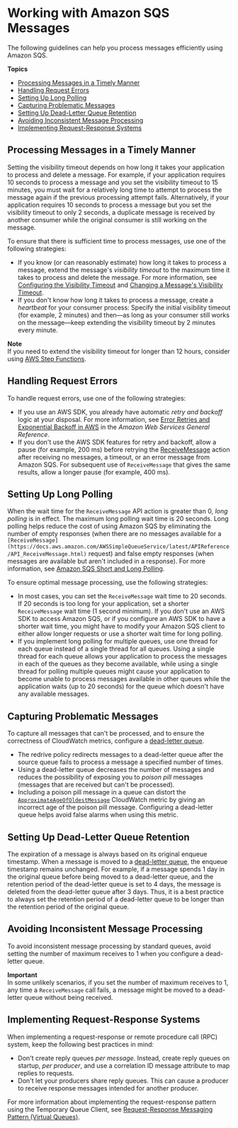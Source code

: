 # Working with Amazon SQS Messages<a name="working-with-messages"></a>

The following guidelines can help you process messages efficiently using Amazon SQS\.

**Topics**
+ [Processing Messages in a Timely Manner](#processing-messages-timely-manner)
+ [Handling Request Errors](#handling-request-errors)
+ [Setting Up Long Polling](#setting-up-long-polling)
+ [Capturing Problematic Messages](#capturing-problematic-messages)
+ [Setting Up Dead\-Letter Queue Retention](#setting-up-dead-letter-queue-retention)
+ [Avoiding Inconsistent Message Processing](#avoiding-inconsistent-message-processing)
+ [Implementing Request\-Response Systems](#implementing-request-response-systems)

## Processing Messages in a Timely Manner<a name="processing-messages-timely-manner"></a>

Setting the visibility timeout depends on how long it takes your application to process and delete a message\. For example, if your application requires 10 seconds to process a message and you set the visibility timeout to 15 minutes, you must wait for a relatively long time to attempt to process the message again if the previous processing attempt fails\. Alternatively, if your application requires 10 seconds to process a message but you set the visibility timeout to only 2 seconds, a duplicate message is received by another consumer while the original consumer is still working on the message\.

To ensure that there is sufficient time to process messages, use one of the following strategies:
+ If you know \(or can reasonably estimate\) how long it takes to process a message, extend the message's *visibility timeout* to the maximum time it takes to process and delete the message\. For more information, see [Configuring the Visibility Timeout](sqs-visibility-timeout.md#configuring-visibility-timeout) and [Changing a Message's Visibility Timeout](sqs-visibility-timeout.md#changing-message-visibility-timeout)\.
+ If you don't know how long it takes to process a message, create a *heartbeat* for your consumer process: Specify the initial visibility timeout \(for example, 2 minutes\) and then—as long as your consumer still works on the message—keep extending the visibility timeout by 2 minutes every minute\.

**Note**  
If you need to extend the visibility timeout for longer than 12 hours, consider using [AWS Step Functions](https://aws.amazon.com/step-functions/)\. 

## Handling Request Errors<a name="handling-request-errors"></a>

To handle request errors, use one of the following strategies:
+ If you use an AWS SDK, you already have automatic *retry and backoff* logic at your disposal\. For more information, see [Error Retries and Exponential Backoff in AWS](https://docs.aws.amazon.com/general/latest/gr/api-retries.html) in the *Amazon Web Services General Reference*\.
+ If you don't use the AWS SDK features for retry and backoff, allow a pause \(for example, 200 ms\) before retrying the [ReceiveMessage](https://docs.aws.amazon.com/AWSSimpleQueueService/latest/APIReference/API_ReceiveMessage.html) action after receiving no messages, a timeout, or an error message from Amazon SQS\. For subsequent use of `ReceiveMessage` that gives the same results, allow a longer pause \(for example, 400 ms\)\. 

## Setting Up Long Polling<a name="setting-up-long-polling"></a>

When the wait time for the `ReceiveMessage` API action is greater than 0, *long polling* is in effect\. The maximum long polling wait time is 20 seconds\. Long polling helps reduce the cost of using Amazon SQS by eliminating the number of empty responses \(when there are no messages available for a `[ReceiveMessage](https://docs.aws.amazon.com/AWSSimpleQueueService/latest/APIReference/API_ReceiveMessage.html)` request\) and false empty responses \(when messages are available but aren't included in a response\)\. For more information, see [Amazon SQS Short and Long Polling](sqs-short-and-long-polling.md)\.

To ensure optimal message processing, use the following strategies:
+ In most cases, you can set the `ReceiveMessage` wait time to 20 seconds\. If 20 seconds is too long for your application, set a shorter `ReceiveMessage` wait time \(1 second minimum\)\. If you don't use an AWS SDK to access Amazon SQS, or if you configure an AWS SDK to have a shorter wait time, you might have to modify your Amazon SQS client to either allow longer requests or use a shorter wait time for long polling\.
+ If you implement long polling for multiple queues, use one thread for each queue instead of a single thread for all queues\. Using a single thread for each queue allows your application to process the messages in each of the queues as they become available, while using a single thread for polling multiple queues might cause your application to become unable to process messages available in other queues while the application waits \(up to 20 seconds\) for the queue which doesn't have any available messages\.

## Capturing Problematic Messages<a name="capturing-problematic-messages"></a>

To capture all messages that can't be processed, and to ensure the correctness of CloudWatch metrics, configure a [dead\-letter queue](sqs-dead-letter-queues.md)\.
+ The redrive policy redirects messages to a dead\-letter queue after the source queue fails to process a message a specified number of times\.
+ Using a dead\-letter queue decreases the number of messages and reduces the possibility of exposing you to *poison pill* messages \(messages that are received but can't be processed\)\.
+ Including a poison pill message in a queue can distort the [`ApproximateAgeOfOldestMessage`](sqs-available-cloudwatch-metrics.md) CloudWatch metric by giving an incorrect age of the poison pill message\. Configuring a dead\-letter queue helps avoid false alarms when using this metric\.

## Setting Up Dead\-Letter Queue Retention<a name="setting-up-dead-letter-queue-retention"></a>

The expiration of a message is always based on its original enqueue timestamp\. When a message is moved to a [dead\-letter queue](sqs-dead-letter-queues.md), the enqueue timestamp remains unchanged\. For example, if a message spends 1 day in the original queue before being moved to a dead\-letter queue, and the retention period of the dead\-letter queue is set to 4 days, the message is deleted from the dead\-letter queue after 3 days\. Thus, it is a best practice to always set the retention period of a dead\-letter queue to be longer than the retention period of the original queue\.

## Avoiding Inconsistent Message Processing<a name="avoiding-inconsistent-message-processing"></a>

To avoid inconsistent message processing by standard queues, avoid setting the number of maximum receives to 1 when you configure a dead\-letter queue\.

**Important**  
In some unlikely scenarios, if you set the number of maximum receives to 1, any time a `ReceiveMessage` call fails, a message might be moved to a dead\-letter queue without being received\.

## Implementing Request\-Response Systems<a name="implementing-request-response-systems"></a>

When implementing a request\-response or remote procedure call \(RPC\) system, keep the following best practices in mind:
+ Don't create reply queues *per message*\. Instead, create reply queues on startup, *per producer*, and use a correlation ID message attribute to map replies to requests\.
+ Don't let your producers share reply queues\. This can cause a producer to receive response messages intended for another producer\.

For more information about implementing the request\-response pattern using the Temporary Queue Client, see [Request\-Response Messaging Pattern \(Virtual Queues\)](sqs-temporary-queues.md#request-reply-messaging-pattern)\.